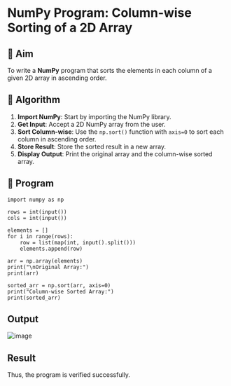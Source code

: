 # NumPy Program: Column-wise Sorting of a 2D Array

## 🎯 Aim
To write a **NumPy** program that sorts the elements in each column of a given 2D array in ascending order.

## 🧠 Algorithm

1. **Import NumPy**: Start by importing the NumPy library.
2. **Get Input**: Accept a 2D NumPy array from the user.
3. **Sort Column-wise**: Use the `np.sort()` function with `axis=0` to sort each column in ascending order.
4. **Store Result**: Store the sorted result in a new array.
5. **Display Output**: Print the original array and the column-wise sorted array.

## 🧾 Program
```
import numpy as np

rows = int(input())
cols = int(input())

elements = []
for i in range(rows):
    row = list(map(int, input().split()))
    elements.append(row)

arr = np.array(elements)
print("\nOriginal Array:")
print(arr)

sorted_arr = np.sort(arr, axis=0)
print("Column-wise Sorted Array:")
print(sorted_arr)
```
## Output
![image](https://github.com/user-attachments/assets/5587b882-e928-4f0a-9443-d3c5def1c014)


## Result
Thus, the program is verified successfully.
